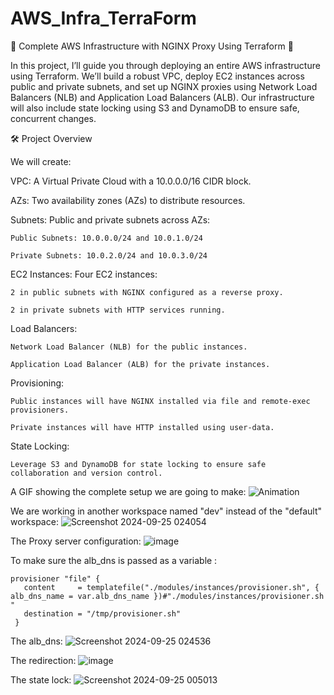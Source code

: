 # AWS_Infra_TerraForm
🚀 Complete AWS Infrastructure with NGINX Proxy Using Terraform 🚀

In this project, I’ll guide you through deploying an entire AWS infrastructure using Terraform. We’ll build a robust VPC, deploy EC2 instances across public and private subnets, and set up NGINX proxies using Network Load Balancers (NLB) and Application Load Balancers (ALB). Our infrastructure will also include state locking using S3 and DynamoDB to ensure safe, concurrent changes.

🛠️ Project Overview

We will create:

 VPC: A Virtual Private Cloud with a 10.0.0.0/16 CIDR block.
 
 AZs: Two availability zones (AZs) to distribute resources.
 
 Subnets: Public and private subnets across AZs:

    Public Subnets: 10.0.0.0/24 and 10.0.1.0/24
   
    Private Subnets: 10.0.2.0/24 and 10.0.3.0/24
        
 EC2 Instances: Four EC2 instances:
 
    2 in public subnets with NGINX configured as a reverse proxy.
   
    2 in private subnets with HTTP services running.
       
 Load Balancers:
 
    Network Load Balancer (NLB) for the public instances.
   
    Application Load Balancer (ALB) for the private instances.
        
 Provisioning:
 
    Public instances will have NGINX installed via file and remote-exec provisioners.
   
    Private instances will have HTTP installed using user-data.
        
 State Locking: 
 
    Leverage S3 and DynamoDB for state locking to ensure safe collaboration and version control.

A GIF showing the complete setup we are going to make:
![Animation](https://github.com/user-attachments/assets/28974539-460b-4ca2-98c8-2aacc37181ae)

We are working in another workspace named "dev" instead of the "default" workspace:
![Screenshot 2024-09-25 024054](https://github.com/user-attachments/assets/70ea988a-135f-464d-9f79-d0e2e5ee304f)

The Proxy server configuration:
![image](https://github.com/user-attachments/assets/c7ef6058-6959-4477-987d-74419fd4273b)

To make sure the alb_dns is passed as a variable :
 ```
provisioner "file" {
    content     = templatefile("./modules/instances/provisioner.sh", { alb_dns_name = var.alb_dns_name })#"./modules/instances/provisioner.sh "
    destination = "/tmp/provisioner.sh"
  }
```
The alb_dns:
![Screenshot 2024-09-25 024536](https://github.com/user-attachments/assets/896176a4-64c1-4b68-b919-81784129bfb1)

The redirection:
![image](https://github.com/user-attachments/assets/ad011146-be40-4535-b211-c978e7381e11)

The state lock:
![Screenshot 2024-09-25 005013](https://github.com/user-attachments/assets/084389ea-60fc-4374-9417-7725d6c0e913)




